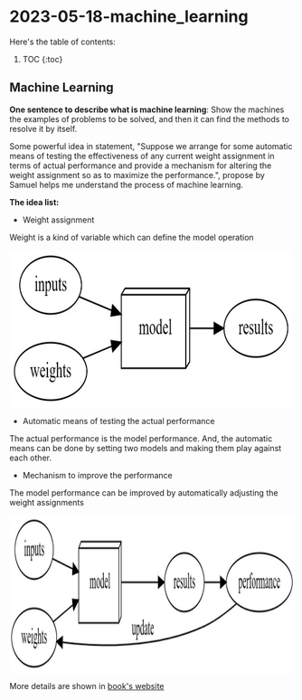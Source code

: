 # 2023-05-18-machine_learning

Here's the table of contents:

1. TOC
{:toc}

## Machine Learning

**One sentence to describe what is machine learning**: Show the machines the examples of problems to be solved, and then it can find the methods to resolve it by itself.

Some powerful idea in statement, "Suppose we arrange for some automatic means of testing the 
effectiveness of any current weight assignment in terms of actual performance and provide a 
mechanism for altering the weight assignment so as to maximize the performance.", 
propose by Samuel helps me understand the process of machine learning.

**The idea list:**

- Weight assignment

Weight is a kind of variable which can define the model operation

<img src="/images/weight_assignment.jpg" width = "500" height = "280" alt="" align=center />

- Automatic means of testing the actual performance

The actual performance is the model performance. And, the automatic means can be done by setting two models and making them play against each other.

- Mechanism to improve the performance

The model performance can be improved by automatically adjusting the weight assignments

<img src="/images/training_loop.jpg" width = "800" height = "280" alt="" align=center />

More details are shown in [book's website](https://course.fast.ai/)
